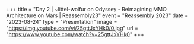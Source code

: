 +++
title = "Day 2 | ~littel-wolfur on Odyssey - Reimagining MMO Architecture on Mars | Reassembly23"
event = "Reassembly 2023"
date = "2023-08-24"
type = "Presentation"
image = "https://img.youtube.com/vi/25gttJxYHk0/0.jpg"
url = "https://www.youtube.com/watch?v=25gttJxYHk0"
+++